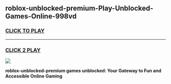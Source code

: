 
## roblox-unblocked-premium-Play-Unblocked-Games-Online-998vd
<h3>
<a href="https://premium76.site?title=roblox-unblocked-premium&ref=25A">CLICK TO PLAY</a></h3>
<hr>

<h3>
<a href="https://premium76.site?title=roblox-unblocked-premium&ref=25A">CLICK 2 PLAY</a>
  
</h3>

<a href="https://premium76.site?title=roblox-unblocked-premium&ref=25A"><img src="https://clearcache.store/games.png"></a>


**roblox-unblocked-premium games unblocked: Your Gateway to Fun and Accessible Online Gaming**
